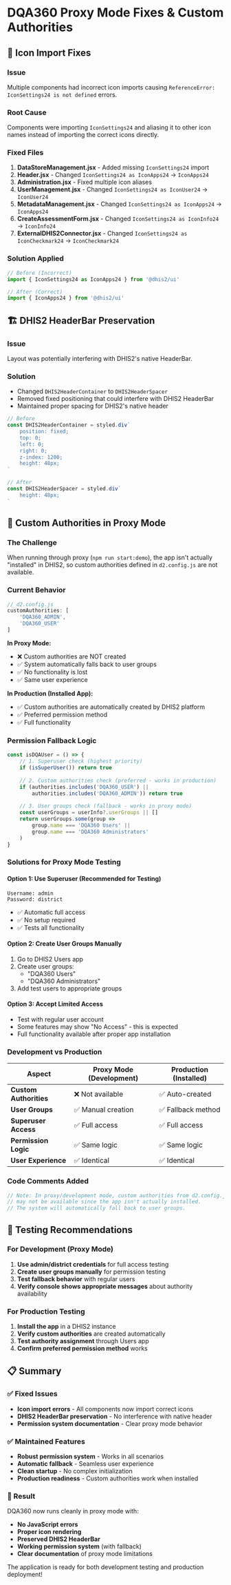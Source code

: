 # DQA360 Proxy Mode Fixes & Custom Authorities

## 🔧 Icon Import Fixes

### Issue
Multiple components had incorrect icon imports causing `ReferenceError: IconSettings24 is not defined` errors.

### Root Cause
Components were importing `IconSettings24` and aliasing it to other icon names instead of importing the correct icons directly.

### Fixed Files
1. **DataStoreManagement.jsx** - Added missing `IconSettings24` import
2. **Header.jsx** - Changed `IconSettings24 as IconApps24` → `IconApps24`
3. **Administration.jsx** - Fixed multiple icon aliases
4. **UserManagement.jsx** - Changed `IconSettings24 as IconUser24` → `IconUser24`
5. **MetadataManagement.jsx** - Changed `IconSettings24 as IconApps24` → `IconApps24`
6. **CreateAssessmentForm.jsx** - Changed `IconSettings24 as IconInfo24` → `IconInfo24`
7. **ExternalDHIS2Connector.jsx** - Changed `IconSettings24 as IconCheckmark24` → `IconCheckmark24`

### Solution Applied
```javascript
// Before (Incorrect)
import { IconSettings24 as IconApps24 } from '@dhis2/ui'

// After (Correct)
import { IconApps24 } from '@dhis2/ui'
```

## 🏗️ DHIS2 HeaderBar Preservation

### Issue
Layout was potentially interfering with DHIS2's native HeaderBar.

### Solution
- Changed `DHIS2HeaderContainer` to `DHIS2HeaderSpacer`
- Removed fixed positioning that could interfere with DHIS2 HeaderBar
- Maintained proper spacing for DHIS2's native header

```javascript
// Before
const DHIS2HeaderContainer = styled.div`
    position: fixed;
    top: 0;
    left: 0;
    right: 0;
    z-index: 1200;
    height: 48px;
`

// After
const DHIS2HeaderSpacer = styled.div`
    height: 48px;
`
```

## 🔐 Custom Authorities in Proxy Mode

### The Challenge
When running through proxy (`npm run start:demo`), the app isn't actually "installed" in DHIS2, so custom authorities defined in `d2.config.js` are not available.

### Current Behavior
```javascript
// d2.config.js
customAuthorities: [
    'DQA360_ADMIN',
    'DQA360_USER'
]
```

**In Proxy Mode:**
- ❌ Custom authorities are NOT created
- ✅ System automatically falls back to user groups
- ✅ No functionality is lost
- ✅ Same user experience

**In Production (Installed App):**
- ✅ Custom authorities are automatically created by DHIS2 platform
- ✅ Preferred permission method
- ✅ Full functionality

### Permission Fallback Logic
```javascript
const isDQAUser = () => {
    // 1. Superuser check (highest priority)
    if (isSuperUser()) return true
    
    // 2. Custom authorities check (preferred - works in production)
    if (authorities.includes('DQA360_USER') || 
        authorities.includes('DQA360_ADMIN')) return true
    
    // 3. User groups check (fallback - works in proxy mode)
    const userGroups = userInfo?.userGroups || []
    return userGroups.some(group => 
        group.name === 'DQA360 Users' || 
        group.name === 'DQA360 Administrators'
    )
}
```

### Solutions for Proxy Mode Testing

#### Option 1: Use Superuser (Recommended for Testing)
```
Username: admin
Password: district
```
- ✅ Automatic full access
- ✅ No setup required
- ✅ Tests all functionality

#### Option 2: Create User Groups Manually
1. Go to DHIS2 Users app
2. Create user groups:
   - "DQA360 Users"
   - "DQA360 Administrators"
3. Add test users to appropriate groups

#### Option 3: Accept Limited Access
- Test with regular user account
- Some features may show "No Access" - this is expected
- Full functionality available after proper app installation

### Development vs Production

| Aspect | Proxy Mode (Development) | Production (Installed) |
|--------|-------------------------|----------------------|
| **Custom Authorities** | ❌ Not available | ✅ Auto-created |
| **User Groups** | ✅ Manual creation | ✅ Fallback method |
| **Superuser Access** | ✅ Full access | ✅ Full access |
| **Permission Logic** | ✅ Same logic | ✅ Same logic |
| **User Experience** | ✅ Identical | ✅ Identical |

### Code Comments Added
```javascript
// Note: In proxy/development mode, custom authorities from d2.config.js 
// may not be available since the app isn't actually installed.
// The system will automatically fall back to user groups.
```

## 🎯 Testing Recommendations

### For Development (Proxy Mode)
1. **Use admin/district credentials** for full access testing
2. **Create user groups manually** for permission testing
3. **Test fallback behavior** with regular users
4. **Verify console shows appropriate messages** about authority availability

### For Production Testing
1. **Install the app** in a DHIS2 instance
2. **Verify custom authorities** are created automatically
3. **Test authority assignment** through Users app
4. **Confirm preferred permission method** works

## 📋 Summary

### ✅ Fixed Issues
- **Icon import errors** - All components now import correct icons
- **DHIS2 HeaderBar preservation** - No interference with native header
- **Permission system documentation** - Clear proxy mode behavior

### ✅ Maintained Features
- **Robust permission system** - Works in all scenarios
- **Automatic fallback** - Seamless user experience
- **Clean startup** - No complex initialization
- **Production readiness** - Custom authorities work when installed

### 🚀 Result
DQA360 now runs cleanly in proxy mode with:
- **No JavaScript errors**
- **Proper icon rendering**
- **Preserved DHIS2 HeaderBar**
- **Working permission system** (with fallback)
- **Clear documentation** of proxy mode limitations

The application is ready for both development testing and production deployment!